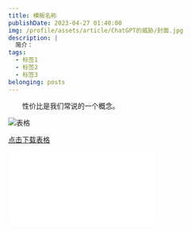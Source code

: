 ```yaml
---
title: 模板名称
publishDate: 2023-04-27 01:40:00
img: /profile/assets/article/ChatGPT的威胁/封面.jpg
description: |
  简介：
tags:
  - 标签1
  - 标签2
  - 标签3
belonging: posts
---
```


　　性价比是我们常说的一个概念。
        
![表格](/profile/assets/article/表格1.jpg)

<a href="/profile/assets/technique/generated.xls" >点击下载表格</a>

<iframe src="//player.bilibili.com/player.html?aid=653520954&bvid=BV1MY4y1R7EN&cid=1054910356&page=1" scrolling="no" border="0" frameborder="no" framespacing="0" allowfullscreen="true"> </iframe>

